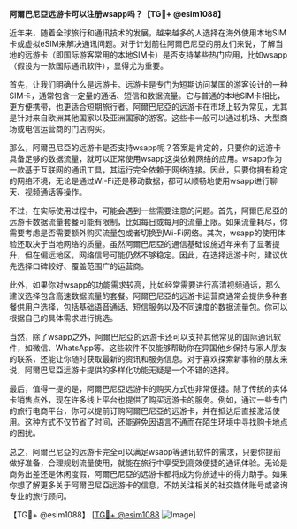 **阿爾巴尼亞远游卡可以注册wsapp吗？【TG💪+ @esim1088】**

近年来，随着全球旅行和通讯技术的发展，越来越多的人选择在海外使用本地SIM卡或虚拟eSIM来解决通讯问题。对于计划前往阿爾巴尼亞的朋友们来说，了解当地的远游卡（即国际游客常用的本地SIM卡）是否支持某些热门应用，比如wsapp（假设为一款国际通讯软件），显得尤为重要。

首先，让我们明确什么是远游卡。远游卡是专门为短期访问某国的游客设计的一种SIM卡，通常包含一定量的通话、短信和数据流量。它与普通的本地SIM卡相比，更方便携带，也更适合短期旅行者。阿爾巴尼亞的远游卡在市场上较为常见，尤其是针对来自欧洲其他国家以及亚洲国家的游客。这些卡一般可以通过机场、大型商场或电信运营商的门店购买。

那么，阿爾巴尼亞的远游卡是否支持wsapp呢？答案是肯定的，只要你的远游卡具备足够的数据流量，就可以正常使用wsapp这类依赖网络的应用。wsapp作为一款基于互联网的通讯工具，其运行完全依赖于网络连接。因此，只要你拥有稳定的网络环境，无论是通过Wi-Fi还是移动数据，都可以顺畅地使用wsapp进行聊天、视频通话等操作。

不过，在实际使用过程中，可能会遇到一些需要注意的问题。首先，阿爾巴尼亞的远游卡数据流量套餐可能有限制，比如每日或每月的流量上限。如果流量耗尽，你需要考虑是否需要额外购买流量包或者切换到Wi-Fi网络。其次，wsapp的使用体验还取决于当地网络的质量。虽然阿爾巴尼亞的通信基础设施近年来有了显著提升，但在偏远地区，网络信号可能仍然不够稳定。因此，在选择远游卡时，建议优先选择口碑较好、覆盖范围广的运营商。

此外，如果你对wsapp的功能需求较高，比如经常需要进行高清视频通话，那么建议选择包含高速数据流量的套餐。阿爾巴尼亞的远游卡运营商通常会提供多种套餐供用户选择，包括基础语音通话、短信服务以及不同速度的数据流量包。你可以根据自己的具体需求进行挑选。

当然，除了wsapp之外，阿爾巴尼亞的远游卡还可以支持其他常见的国际通讯软件，如微信、WhatsApp等。这些软件不仅能够帮助你在异国他乡保持与家人朋友的联系，还能让你随时获取最新的资讯和服务信息。对于喜欢探索新事物的朋友来说，阿爾巴尼亞远游卡提供的多样化功能无疑是一个不错的选择。

最后，值得一提的是，阿爾巴尼亞远游卡的购买方式也非常便捷。除了传统的实体卡销售点外，现在许多线上平台也提供了购买远游卡的服务。例如，通过一些专门的旅行电商平台，你可以提前订购阿爾巴尼亞的远游卡，并在抵达后直接激活使用。这种方式不仅节省了时间，还能避免因语言不通而在陌生环境中寻找购卡地点的困扰。

总之，阿爾巴尼亞的远游卡完全可以满足wsapp等通讯软件的需求，只要你提前做好准备，合理规划流量使用，就能在旅行中享受到高效便捷的通讯体验。无论是商务出差还是休闲度假，阿爾巴尼亞的远游卡都将成为你旅途中的得力助手。如果你想了解更多关于阿爾巴尼亞远游卡的信息，不妨关注相关的社交媒体账号或咨询专业的旅行顾问。

【TG💪+ @esim1088】 [[TG💪+ @esim1088](https://t.me/s/esim1088) ![Image](https://i.postimg.cc/4NQfJmqS/Snipaste-2025-05-13-00-14-12.png)]